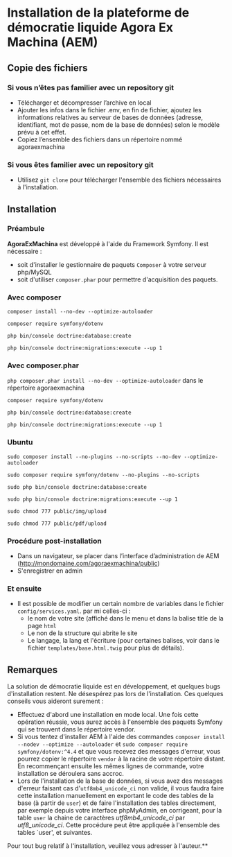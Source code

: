 # Installation de la plateforme de démocratie liquide Agora Ex Machina (AEM)

## Copie des fichiers

### Si vous n’êtes pas familier avec un repository git

* Télécharger et décompresser l’archive en local
* Ajouter les infos dans le fichier .env, en fin de fichier, ajoutez les informations relatives au serveur de bases de données (adresse, identifiant, mot de passe, nom de la base de données) selon le modèle prévu à cet effet.
* Copiez l’ensemble des fichiers dans un répertoire nommé agoraexmachina

### Si vous êtes familier avec un repository git

* Utilisez `git clone` pour télécharger l'ensemble des fichiers nécessaires à  l'installation. 

## Installation

### Préambule

**AgoraExMachina** est développé à l'aide du Framework Symfony. Il est nécessaire :

* soit d'installer le gestionnaire de paquets `Composer` à votre serveur php/MySQL
* soit d'utiliser `composer.phar` pour permettre d'acquisition des paquets.

### Avec composer

`composer install --no-dev --optimize-autoloader`

`composer require symfony/dotenv`

`php bin/console doctrine:database:create`

`php bin/console doctrine:migrations:execute --up 1`


### Avec composer.phar

`php composer.phar install --no-dev --optimize-autoloader` dans le répertoire agoraexmachina

`composer require symfony/dotenv`

`php bin/console doctrine:database:create`

`php bin/console doctrine:migrations:execute --up 1`

### Ubuntu

`sudo composer install --no-plugins --no-scripts --no-dev --optimize-autoloader`

`sudo composer require symfony/dotenv --no-plugins --no-scripts`

`sudo php bin/console doctrine:database:create`

`sudo php bin/console doctrine:migrations:execute --up 1`

`sudo chmod 777 public/img/upload`

`sudo chmod 777 public/pdf/upload`
### Procédure post-installation

* Dans un navigateur, se placer dans l’interface d’administration de AEM (http://mondomaine.com/agoraexmachina/public)
* S'enregistrer en admin

### Et ensuite

* Il est possible de modifier un certain nombre de variables dans le fichier `config/services.yaml`. par mi celles-ci :
  * le nom de votre site (affiché dans le menu et dans la balise title de la page `html`
  * Le non de la structure qui abrite le site
  * Le langage, la lang et l'écriture (pour certaines balises, voir dans le fichier `templates/base.html.twig` pour plus de détails).

## Remarques
La solution de démocratie liquide est en développement, et quelques bugs d'installation restent. Ne désespérez pas lors de l'installation. Ces quelques conseils vous aideront surement : 

* Effectuez d'abord une installation en mode local. Une fois cette opération réussie, vous aurez accès à l'ensemble des paquets Symfony qui se trouvent dans le répertoire vendor. 
* Si vous tentez d'installer AEM à l'aide des commandes `composer install --nodev --optimize --autoloader` et `sudo composer require symfony/dotenv:^4.4` et que vous recevez des messages d'erreur, vous pourrez copier le répertoire `vendor` à la racine de votre répertoire distant. En recommençant ensuite les mêmes lignes de commande, votre installation se déroulera sans accroc.
* Lors de l'installation de la base de données, si vous avez des messages d'erreur faisant cas d'`utf8mb4_unicode_ci` non valide, il vous faudra faire cette installation manuellement en exportant le code des tables de la base (à partir de `user`) et de faire l'installation des tables directement, par exemple depuis votre interface phpMyAdmin, en corrigeant, pour la table `user` la chaine de caractères *utf8mb4_unicode_ci* par *utf8_unicode_ci*. Cette procédure peut être appliquée à l'ensemble des tables `user',  et suivantes.

Pour tout bug relatif à l'installation, veuillez vous adresser à l'auteur.**
